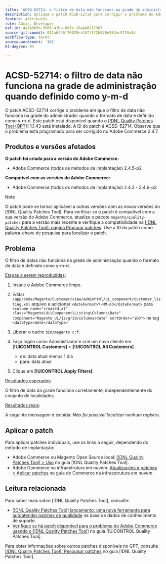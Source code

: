 ```yaml
---
title: 'ACSD-52714: o filtro de data não funciona na grade de administração quando definido como y-m-d'
description: Aplique o patch ACSD-52714 para corrigir o problema do Adobe Commerce em que o filtro de data não funciona na grade de administração quando o formato de data é definido como y-m-d.
feature: Attributes
role: Admin, Developer
exl-id: 4a34900b-9566-41bb-8d3e-18a440117907
source-git-commit: 011a6f46f76029eaf67f172b576e58dac9710a3d
workflow-type: tm+mt
source-wordcount: '381'
ht-degree: 0%

---
```


# ACSD-52714: o filtro de data não funciona na grade de administração quando definido como y-m-d

O patch ACSD-52714 corrige o problema em que o filtro de data não funciona na grade do administrador quando o formato de data é definido como y-m-d. Este patch está disponível quando o [[!DNL Quality Patches Tool (QPT)]](https://experienceleague.adobe.com/pt-br/docs/commerce-operations/tools/quality-patches-tool/quality-patches-tool-to-self-serve-quality-patches) 1.1.43 está instalado. A ID do patch é ACSD-52714. Observe que o problema está programado para ser corrigido no Adobe Commerce 2.4.7.

## Produtos e versões afetados

**O patch foi criado para a versão do Adobe Commerce:**

* Adobe Commerce (todos os métodos de implantação) 2.4.5-p2

**Compatível com as versões do Adobe Commerce:**

* Adobe Commerce (todos os métodos de implantação) 2.4.2 - 2.4.6-p3

>[!NOTE]
>
>O patch pode se tornar aplicável a outras versões com as novas versões do [!DNL Quality Patches Tool]. Para verificar se o patch é compatível com a sua versão do Adobe Commerce, atualize o pacote `magento/quality-patches` para a versão mais recente e verifique a compatibilidade na [[!DNL Quality Patches Tool]: página Procurar patches](https://experienceleague.adobe.com/tools/commerce-quality-patches/index.html?lang=pt-BR). Use a ID do patch como palavra-chave de pesquisa para localizar o patch.

## Problema

O filtro de datas não funciona na grade de administração quando o formato de data é definido como y-m-d.

<u>Etapas a serem reproduzidas</u>:

1. Instale o Adobe Commerce limpo.
1. Editar
   `/app/code/Magento/Customer/view/adminhtml/ui_component/customer_listing.xml`
arquivo e adicionar
   `<dateFormat>Y-MM-dd</dateFormat>`
para
   `<column name="created_at" class="Magento\Ui\Component\Listing\Columns\Date" component="Magento_Ui/js/grid/columns/date" sortOrder="100">`
na tag
   `<dataType>date</dataType>`

1. Liberar o cache `bin/magento c:f`.
1. Faça logon como Administrador e crie um novo cliente em **[!UICONTROL Customers]** > **[!UICONTROL All Customers]**.

   * de: data atual menos 1 dia
   * para: data atual

1. Clique em **[!UICONTROL Apply Filters]**.

<u>Resultados esperados</u>:

O filtro de data da grade funciona corretamente, independentemente do conjunto de localidades.

<u>Resultados reais</u>:

A seguinte mensagem é exibida: *Não foi possível localizar nenhum registro*.

## Aplicar o patch

Para aplicar patches individuais, use os links a seguir, dependendo do método de implantação:

* Adobe Commerce ou Magento Open Source local: [[!DNL Quality Patches Tool] > Uso](/help/tools/quality-patches-tool/usage.md) no guia [!DNL Quality Patches Tool].
* Adobe Commerce na infraestrutura em nuvem: [Atualizações e patches > Aplicar patches](https://experienceleague.adobe.com/docs/commerce-cloud-service/user-guide/develop/upgrade/apply-patches.html?lang=pt-BR) no guia do Commerce na infraestrutura em nuvem.

## Leitura relacionada

Para saber mais sobre [!DNL Quality Patches Tool], consulte:

* [[!DNL Quality Patches Tool] lançamento: uma nova ferramenta para autoatender patches de qualidade](https://experienceleague.adobe.com/pt-br/docs/commerce-operations/tools/quality-patches-tool/quality-patches-tool-to-self-serve-quality-patches) na base de dados de conhecimento de suporte.
* [Verifique se há patch disponível para o problema do Adobe Commerce usando o  [!DNL Quality Patches Tool]](/help/tools/quality-patches-tool/patches-available-in-qpt/check-patch-for-magento-issue-with-magento-quality-patches.md) no guia [!UICONTROL Quality Patches Tool].


Para obter informações sobre outros patches disponíveis no QPT, consulte [[!DNL Quality Patches Tool]: Pesquisar patches](https://experienceleague.adobe.com/tools/commerce-quality-patches/index.html?lang=pt-BR) no guia [!DNL Quality Patches Tool].
